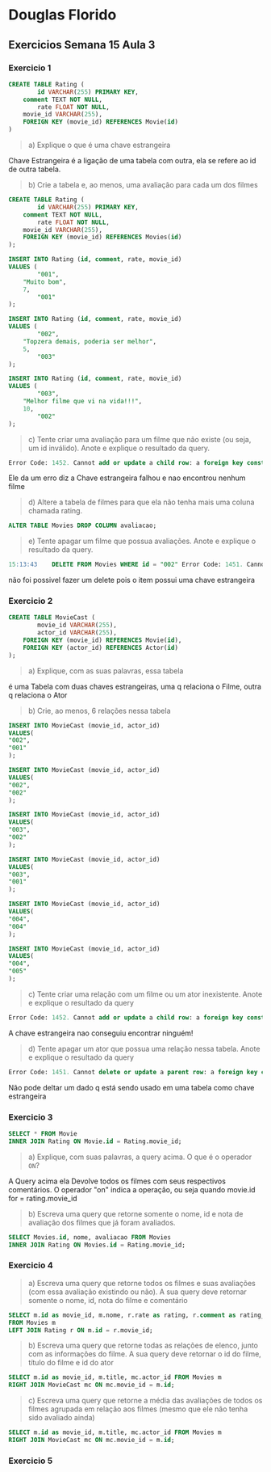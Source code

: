 # Douglas Florido
## Exercicios Semana 15 Aula 3

### Exercicio 1

~~~SQL
CREATE TABLE Rating (
		id VARCHAR(255) PRIMARY KEY,
    comment TEXT NOT NULL,
		rate FLOAT NOT NULL,
    movie_id VARCHAR(255),
    FOREIGN KEY (movie_id) REFERENCES Movie(id)
)
~~~~

> a) Explique o que é uma chave estrangeira

Chave Estrangeira é a ligação de uma tabela com outra, ela se refere ao id de outra tabela.

> b) Crie a tabela e, ao menos, uma avaliação para cada um dos filmes

~~~SQL
CREATE TABLE Rating (
        id VARCHAR(255) PRIMARY KEY,
    comment TEXT NOT NULL,
        rate FLOAT NOT NULL,
    movie_id VARCHAR(255),
    FOREIGN KEY (movie_id) REFERENCES Movies(id)
);
~~~

~~~SQL
INSERT INTO Rating (id, comment, rate, movie_id) 
VALUES (
		"001",
    "Muito bom",
    7,
		"001"
);
~~~

~~~SQL
INSERT INTO Rating (id, comment, rate, movie_id) 
VALUES (
		"002",
    "Topzera demais, poderia ser melhor",
    5,
		"003"
);
~~~

~~~SQL
INSERT INTO Rating (id, comment, rate, movie_id) 
VALUES (
		"003",
    "Melhor filme que vi na vida!!!",
    10,
		"002"
);
~~~

> c) Tente criar uma avaliação para um filme que não existe (ou seja, um id inválido). Anote e explique o resultado da query.

~~~SQL
Error Code: 1452. Cannot add or update a child row: a foreign key constraint fails (`epps-douglas-florido`.`Rating`, CONSTRAINT `Rating_ibfk_1` FOREIGN KEY (`movie_id`) REFERENCES `Movies` (`id`))
~~~

Ele da um erro diz a Chave estrangeira falhou e nao encontrou nenhum filme

> d) Altere a tabela de filmes para que ela não tenha mais uma coluna chamada rating.

~~~SQL
ALTER TABLE Movies DROP COLUMN avaliacao;
~~~

> e) Tente apagar um filme que possua avaliações. Anote e explique o resultado da query.

~~~SQL
15:13:43	DELETE FROM Movies WHERE id = "002"	Error Code: 1451. Cannot delete or update a parent row: a foreign key constraint fails (`epps-douglas-florido`.`Rating`, CONSTRAINT `Rating_ibfk_1` FOREIGN KEY (`movie_id`) REFERENCES `Movies` (`id`))	0.172 sec

~~~

não foi possivel fazer um delete pois o item possui uma chave estrangeira

### Exercicio 2

~~~SQL
CREATE TABLE MovieCast (
		movie_id VARCHAR(255),
		actor_id VARCHAR(255),
    FOREIGN KEY (movie_id) REFERENCES Movie(id),
    FOREIGN KEY (actor_id) REFERENCES Actor(id)
);
~~~

> a) Explique, com as suas palavras, essa tabela

é uma Tabela com duas chaves estrangeiras, uma q relaciona o Filme, outra q relaciona o Ator

> b) Crie, ao menos, 6 relações nessa tabela

~~~SQL
INSERT INTO MovieCast (movie_id, actor_id)
VALUES(
"002",
"001"
);

INSERT INTO MovieCast (movie_id, actor_id)
VALUES(
"002",
"002"
);

INSERT INTO MovieCast (movie_id, actor_id)
VALUES(
"003",
"002"
);

INSERT INTO MovieCast (movie_id, actor_id)
VALUES(
"003",
"001"
);

INSERT INTO MovieCast (movie_id, actor_id)
VALUES(
"004",
"004"
);

INSERT INTO MovieCast (movie_id, actor_id)
VALUES(
"004",
"005"
);
~~~

> c) Tente criar uma relação com um filme ou um ator inexistente. Anote e explique o resultado da query

~~~SQL
Error Code: 1452. Cannot add or update a child row: a foreign key constraint fails (`epps-douglas-florido`.`MovieCast`, CONSTRAINT `MovieCast_ibfk_2` FOREIGN KEY (`actor_id`) REFERENCES `Actor` (`id`))
~~~
A chave estrangeira nao conseguiu encontrar ninguém!

> d) Tente apagar um ator que possua uma relação nessa tabela. Anote e explique o resultado da query

~~~SQL
Error Code: 1451. Cannot delete or update a parent row: a foreign key constraint fails (`epps-douglas-florido`.`MovieCast`, CONSTRAINT `MovieCast_ibfk_2` FOREIGN KEY (`actor_id`) REFERENCES `Actor` (`id`))
~~~
Não pode deltar um dado q está sendo usado em uma tabela como chave estrangeira

### Exercicio 3

~~~SQL
SELECT * FROM Movie 
INNER JOIN Rating ON Movie.id = Rating.movie_id;
~~~

> a) Explique, com suas palavras, a query acima. O que é o operador `ON`?

A Query acima ela Devolve todos os filmes com seus respectivos comentários. O operador "on" indica a operação, ou seja quando movie.id for = rating.movie_id 

> b) Escreva uma query que retorne somente o nome, id e nota de avaliação dos filmes que já foram avaliados.

~~~SQL
SELECT Movies.id, nome, avaliacao FROM Movies
INNER JOIN Rating ON Movies.id = Rating.movie_id;
~~~

### Exercicio 4

> a) Escreva uma query que retorne todos os filmes e suas avaliações (com essa avaliação existindo ou não). A sua query deve retornar somente o nome, id, nota do filme e comentário

~~~SQL
SELECT m.id as movie_id, m.nome, r.rate as rating, r.comment as rating_comment
FROM Movies m
LEFT JOIN Rating r ON m.id = r.movie_id;
~~~

> b) Escreva uma query que retorne todas as relações de elenco, junto com as informações do filme. A sua query deve retornar o id do filme, título do filme e id do ator

~~~SQL
SELECT m.id as movie_id, m.title, mc.actor_id FROM Movies m
RIGHT JOIN MovieCast mc ON mc.movie_id = m.id;
~~~

> c) Escreva uma query que retorne a média das avaliações de todos os filmes agrupada em relação aos filmes (mesmo que ele não tenha sido avaliado ainda)

~~~SQL
SELECT m.id as movie_id, m.title, mc.actor_id FROM Movies m
RIGHT JOIN MovieCast mc ON mc.movie_id = m.id;
~~~

### Exercicio 5



















